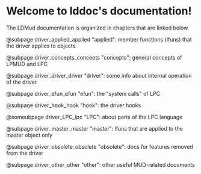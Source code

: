 # Welcome to lddoc's documentation! #

The LDMud documentation is organized in chapters that are linked below.

@subpage driver_applied_applied "applied": 
   member functions (lfuns) that the driver applies to objects

@subpage driver_concepts_concepts "concepts": 
   general concepts of LPMUD and LPC

@subpage driver_driver_driver "driver": 
   some info about internal operation of the driver

@subpage driver_efun_efun "efun": 
   the "system calls" of LPC

@subpage driver_hook_hook "hook": 
   the driver hooks

@someubpage driver_LPC_lpc "LPC": 
   about parts of the LPC language

@subpage driver_master_master "master": 
   lfuns that are applied to the master object only

@subpage driver_obsolete_obsolete "obsolete": 
   docs for features removed from the driver

@subpage driver_other_other "other": 
   other useful MUD-related documents

